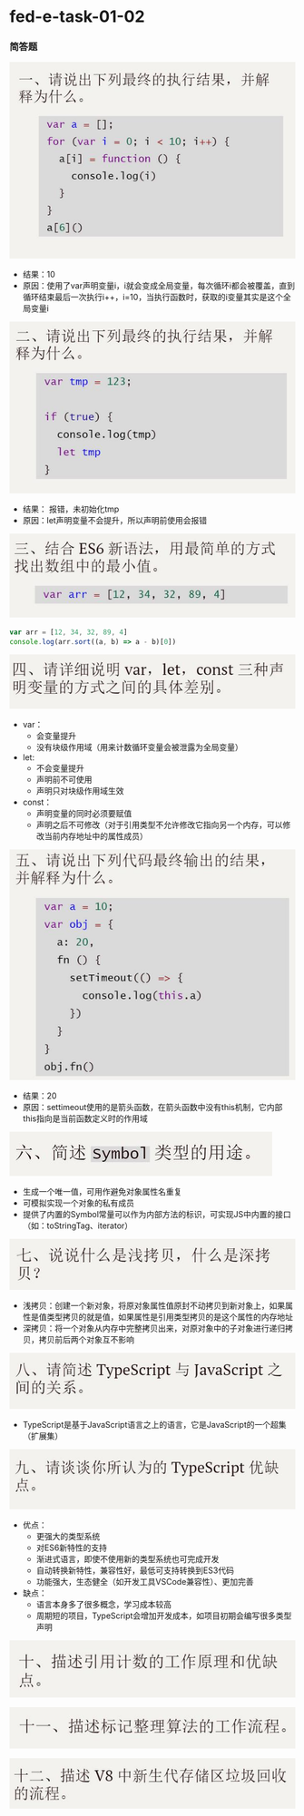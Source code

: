 # fed-e-task-01-02

### 简答题

![1](./img/1.jpg)

- 结果：10
- 原因：使用了var声明变量i，i就会变成全局变量，每次循环i都会被覆盖，直到循环结束最后一次执行i++，i=10，当执行函数时，获取的i变量其实是这个全局变量i

![2](./img/2.jpg)
- 结果： 报错，未初始化tmp
- 原因：let声明变量不会提升，所以声明前使用会报错

![3](./img/3.jpg)

```js
var arr = [12, 34, 32, 89, 4]
console.log(arr.sort((a, b) => a - b)[0])
```

![4](./img/4.jpg)
- var：
  - 会变量提升
  - 没有块级作用域（用来计数循环变量会被泄露为全局变量）
- let:
  - 不会变量提升
  - 声明前不可使用
  - 声明只对块级作用域生效
- const：
  - 声明变量的同时必须要赋值
  - 声明之后不可修改（对于引用类型不允许修改它指向另一个内存，可以修改当前内存地址中的属性成员）

![5](./img/5.jpg)
- 结果：20
- 原因：settimeout使用的是箭头函数，在箭头函数中没有this机制，它内部this指向是当前函数定义时的作用域

![6](./img/6.jpg)
- 生成一个唯一值，可用作避免对象属性名重复
- 可模拟实现一个对象的私有成员
- 提供了内置的Symbol常量可以作为内部方法的标识，可实现JS中内置的接口（如：toStringTag、iterator）

![7](./img/7.jpg)
- 浅拷贝：创建一个新对象，将原对象属性值原封不动拷贝到新对象上，如果属性是值类型拷贝的就是值，如果属性是引用类型拷贝的是这个属性的内存地址
- 深拷贝：将一个对象从内存中完整拷贝出来，对原对象中的子对象进行递归拷贝，拷贝前后两个对象互不影响

![8](./img/8.jpg)
- TypeScript是基于JavaScript语言之上的语言，它是JavaScript的一个超集（扩展集）

![9](./img/9.jpg)
- 优点：
  - 更强大的类型系统
  - 对ES6新特性的支持
  - 渐进式语言，即使不使用新的类型系统也可完成开发
  - 自动转换新特性，兼容性好，最低可支持转换到ES3代码
  - 功能强大，生态健全（如开发工具VSCode兼容性）、更加完善
- 缺点：
  - 语言本身多了很多概念，学习成本较高
  - 周期短的项目，TypeScript会增加开发成本，如项目初期会编写很多类型声明

![10](./img/10.jpg)

![11](./img/11.jpg)

![12](./img/12.jpg)
